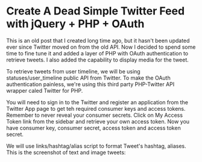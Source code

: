 # Create A Dead Simple Twitter Feed with jQuery + PHP + OAuth
This is an old post that I created long time ago, but it hasn't been updated ever since Twitter moved on from the old API. Now I decided to spend some time to fine tune it and added a layer of PHP with OAuth authentication to retrieve tweets. I also added the capability to display media for the tweet.

To retrieve tweets from user timeline, we will be using statuses/user_timeline public API from Twitter. To make the OAuth authentication painless, we're using this third party PHP-Twitter API wrapper caled Twitter for PHP.

You will need to sign in to the Twitter and register an application from the Twitter App page to get teh required consumer keys and access tokens. Remember to never reveal your consumer secrets. Click on My Access Token link from the sidebar and retrieve your own access token. Now you have consumer key, consumer secret, access token and access token secret.

We will use links/hashtag/alias script to format Tweet's hashtag, aliases. This is the screenshot of text and image tweets:
